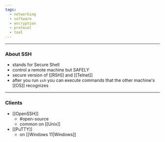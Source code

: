 ```yaml
---
tags:
  - networking
  - software
  - encryption
  - protocol
  - tool
---
```

---

### About SSH

- stands for Secure Shell
- control a remote machine but SAFELY
- secure version of [[RSH]] and [[Telnet]]
- after you run `ssh` you can execute commands that the other machine's [[OS]] recognizes

---

### Clients

- [[OpenSSH]]
	- #open-source
	- common on [[Unix]]
- [[PuTTY]]
	- on [[Windows 11|Windows]]